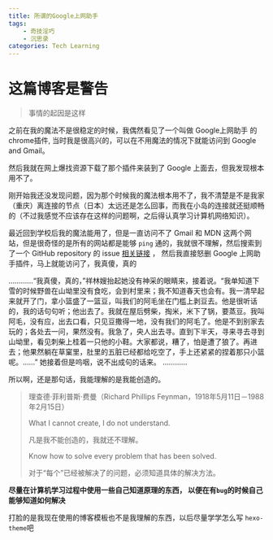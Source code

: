 ```yaml
---
title: 所谓的Google上网助手
tags: 
    - 奇技淫巧
    - 沉思录
categories: Tech Learning
---
```


# 这篇博客是警告
> 事情的起因是这样

之前在我的魔法不是很稳定的时候，我偶然看见了一个叫做 Google上网助手 的 chrome插件, 当时我是很高兴的，可以在不用魔法的情况下就能访问到 Google and Gmail。

然后我就在网上爆找资源下载了那个插件来装到了 Google 上面去，但我发现根本用不了。

刚开始我还没发现问题，因为那个时候我的魔法根本用不了，我不清楚是不是我家（重庆）离连接的节点（日本）太远还是怎么回事，而我在小岛的连接就还挺顺畅的（不过我感觉不应该存在这样的问题啊，之后得认真学习计算机网络知识）。

最近回到学校后我的魔法能用了，但是一直访问不了 Gmail 和 MDN 这两个网站，但是很奇怪的是所有的网站都是能够 `ping` 通的，我就很不理解，然后搜索到了一个 GitHub repository 的 issue [相关链接](https://github.com/shadowsocks/shadowsocks-windows/issues/2906) ， 然后我直接怒删 Google 上网助手插件，马上就能访问了，我真傻，真的

…………“我真傻，真的，”祥林嫂抬起她没有神采的眼睛来，接着说。“我单知道下雪的时候野兽在山坳里没有食吃，会到村里来；我不知道春天也会有。我一清早起来就开了门，拿小篮盛了一篮豆，叫我们的阿毛坐在门槛上剥豆去。他是很听话的，我的话句句听；他出去了。我就在屋后劈柴，掏米，米下了锅，要蒸豆。我叫阿毛，没有应，出去口看，只见豆撒得一地，没有我们的阿毛了。他是不到别家去玩的；各处去一问，果然没有。我急了，央人出去寻。直到下半天，寻来寻去寻到山坳里，看见刺柴上桂着一只他的小鞋。大家都说，糟了，怕是遭了狼了。再进去；他果然躺在草窠里，肚里的五脏已经都给吃空了，手上还紧紧的捏着那只小篮呢。……” 她接着但是呜咽，说不出成句的话来。 …………

所以啊，还是那句话，我能理解的是我能创造的。
> 理查德·菲利普斯·费曼（Richard Phillips Feynman，1918年5月11日－1988年2月15日）
> 
> What I cannot create, I do not understand.
>
> 凡是我不能创造的，我就还不理解。
>
> Know how to solve every problem that has been solved. 
> 
> 对于“每个”已经被解决了的问题，必须知道具体的解决方法。

**尽量在计算机学习过程中使用一些自己知道原理的东西， 以便在有`bug`的时候自己能够知道如何解决**

打脸的是我现在使用的博客模板也不是我理解的东西，以后尽量学学怎么写 `hexo-theme`吧